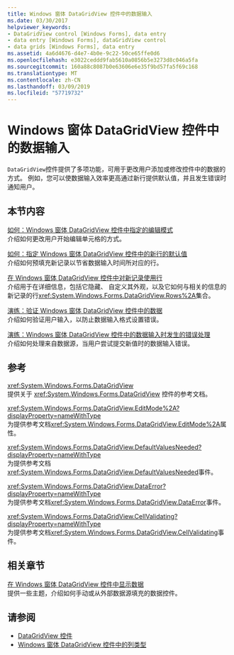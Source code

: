 ```yaml
---
title: Windows 窗体 DataGridView 控件中的数据输入
ms.date: 03/30/2017
helpviewer_keywords:
- DataGridView control [Windows Forms], data entry
- data entry [Windows Forms], dataGridView control
- data grids [Windows Forms], data entry
ms.assetid: 4a6d4676-d4e7-4b0e-9c22-50ce65ffe0d6
ms.openlocfilehash: e3022ceddd9fab5610a0856b5e3273d8c046a5fa
ms.sourcegitcommit: 160a88c8087b0e63606e6e35f9bd57fa5f69c168
ms.translationtype: MT
ms.contentlocale: zh-CN
ms.lasthandoff: 03/09/2019
ms.locfileid: "57719732"
---
```

# <a name="data-entry-in-the-windows-forms-datagridview-control"></a>Windows 窗体 DataGridView 控件中的数据输入
`DataGridView`控件提供了多项功能，可用于更改用户添加或修改控件中的数据的方式。 例如，您可以使数据输入效率更高通过新行提供默认值，并且发生错误时通知用户。  
  
## <a name="in-this-section"></a>本节内容  
 [如何：Windows 窗体 DataGridView 控件中指定的编辑模式](how-to-specify-the-edit-mode-for-the-windows-forms-datagridview-control.md)  
 介绍如何更改用户开始编辑单元格的方式。  
  
 [如何：指定 Windows 窗体 DataGridView 控件中的新行的默认值](specify-default-values-for-new-rows-in-the-datagrid.md)  
 介绍如何预填充新记录以节省数据输入时间所对应的行。  
  
 [在 Windows 窗体 DataGridView 控件中对新记录使用行](using-the-row-for-new-records-in-the-windows-forms-datagridview-control.md)  
 介绍用于在详细信息，包括它隐藏、 自定义其外观，以及它如何与相关的信息的新记录的行<xref:System.Windows.Forms.DataGridView.Rows%2A>集合。  
  
 [演练：验证 Windows 窗体 DataGridView 控件中的数据](walkthrough-validating-data-in-the-windows-forms-datagridview-control.md)  
 介绍如何验证用户输入，以防止数据输入格式设置错误。  
  
 [演练：Windows 窗体 DataGridView 控件中的数据输入时发生的错误处理](handling-errors-that-occur-during-data-entry-in-the-datagrid.md)  
 介绍如何处理来自数据源，当用户尝试提交新值时的数据输入错误。  
  
## <a name="reference"></a>参考  
 <xref:System.Windows.Forms.DataGridView>  
 提供关于 <xref:System.Windows.Forms.DataGridView> 控件的参考文档。  
  
 <xref:System.Windows.Forms.DataGridView.EditMode%2A?displayProperty=nameWithType>  
 为提供参考文档<xref:System.Windows.Forms.DataGridView.EditMode%2A>属性。  
  
 <xref:System.Windows.Forms.DataGridView.DefaultValuesNeeded?displayProperty=nameWithType>  
 为提供参考文档<xref:System.Windows.Forms.DataGridView.DefaultValuesNeeded>事件。  
  
 <xref:System.Windows.Forms.DataGridView.DataError?displayProperty=nameWithType>  
 为提供参考文档<xref:System.Windows.Forms.DataGridView.DataError>事件。  
  
 <xref:System.Windows.Forms.DataGridView.CellValidating?displayProperty=nameWithType>  
 为提供参考文档<xref:System.Windows.Forms.DataGridView.CellValidating>事件。  
  
## <a name="related-sections"></a>相关章节  
 [在 Windows 窗体 DataGridView 控件中显示数据](displaying-data-in-the-windows-forms-datagridview-control.md)  
 提供一些主题，介绍如何手动或从外部数据源填充的数据控件。  
  
## <a name="see-also"></a>请参阅
- [DataGridView 控件](datagridview-control-windows-forms.md)
- [Windows 窗体 DataGridView 控件中的列类型](column-types-in-the-windows-forms-datagridview-control.md)

